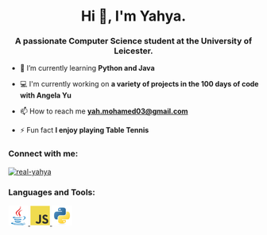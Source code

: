 <h1 align="center">Hi 👋, I'm Yahya.</h1>
<h3 align="center">A passionate Computer Science student at the University of Leicester.</h3>

- 🌱 I’m currently learning **Python and Java**

- 💻 I'm currently working on **a variety of projects in the 100 days of code with Angela Yu**

- 📫 How to reach me **yah.mohamed03@gmail.com**

- ⚡ Fun fact **I enjoy playing Table Tennis**

<h3 align="left">Connect with me:</h3>
<p align="left">
<a href="https://linkedin.com/in/real-yahya" target="blank"><img align="center" src="https://raw.githubusercontent.com/rahuldkjain/github-profile-readme-generator/master/src/images/icons/Social/linked-in-alt.svg" alt="real-yahya" height="30" width="40" /></a>
</p>

<h3 align="left">Languages and Tools:</h3>
<p align="left"> <a href="https://www.java.com" target="_blank" rel="noreferrer"> <img src="https://raw.githubusercontent.com/devicons/devicon/master/icons/java/java-original.svg" alt="java" width="40" height="40"/> </a> <a href="https://developer.mozilla.org/en-US/docs/Web/JavaScript" target="_blank" rel="noreferrer"> <img src="https://raw.githubusercontent.com/devicons/devicon/master/icons/javascript/javascript-original.svg" alt="javascript" width="40" height="40"/> </a> <a href="https://www.python.org" target="_blank" rel="noreferrer"> <img src="https://raw.githubusercontent.com/devicons/devicon/master/icons/python/python-original.svg" alt="python" width="40" height="40"/> </a> </p>

